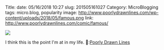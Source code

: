 Title: 
date: 05/16/2018 10:27
slug: 201505161027
Category: MicroBlogging
tags: micro.blog, popularity
image: http://www.poorlydrawnlines.com/wp-content/uploads/2018/05/famous.png
link: http://www.poorlydrawnlines.com/comic/famous/

![](http://www.poorlydrawnlines.com/wp-content/uploads/2018/05/famous.png)

I think this is the point I'm at in my life. 📸:[Poorly Drawn Lines](http://www.poorlydrawnlines.com/comic/famous/)
